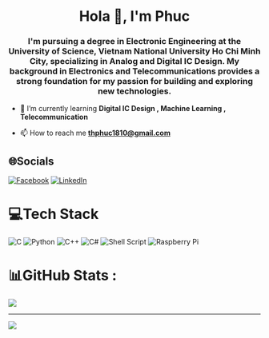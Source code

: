 <h1 align="center">Hola 👋, I'm Phuc</h1>
<h3 align="center">I'm pursuing a degree in Electronic Engineering at the University of Science, Vietnam National University Ho Chi Minh City, specializing in Analog and Digital IC Design. My background in Electronics and Telecommunications provides a strong foundation for my passion for building and exploring new technologies.</h3>

- 🌱 I’m currently learning **Digital IC Design , Machine Learning , Telecommunication**

- 📫 How to reach me **thphuc1810@gmail.com**


## 🌐Socials
[![Facebook](https://img.shields.io/badge/Facebook-%231877F2.svg?logo=Facebook&logoColor=white)](//www.facebook.com/thienphuc.lc/) [![LinkedIn](https://img.shields.io/badge/LinkedIn-%230077B5.svg?logo=linkedin&logoColor=white)](https://www.linkedin.com/in/thphuc1810/) 

# 💻Tech Stack
![C](https://img.shields.io/badge/c-%2300599C.svg?style=for-the-badge&logo=c&logoColor=white) ![Python](https://img.shields.io/badge/python-3670A0?style=for-the-badge&logo=python&logoColor=ffdd54) ![C++](https://img.shields.io/badge/c++-%2300599C.svg?style=for-the-badge&logo=c%2B%2B&logoColor=white) ![C#](https://img.shields.io/badge/c%23-%23239120.svg?style=for-the-badge&logo=c-sharp&logoColor=white) ![Shell Script](https://img.shields.io/badge/shell_script-%23121011.svg?style=for-the-badge&logo=gnu-bash&logoColor=white) ![Raspberry Pi](https://img.shields.io/badge/-RaspberryPi-C51A4A?style=for-the-badge&logo=Raspberry-Pi)
# 📊GitHub Stats :

![](https://github-readme-stats.vercel.app/api/top-langs/?username=tthphuc1810&theme=dark&hide_border=false&include_all_commits=false&count_private=false&layout=compact)

---
[![](https://visitcount.itsvg.in/api?id=tthphuc1810&icon=0&color=0)](https://visitcount.itsvg.in)
